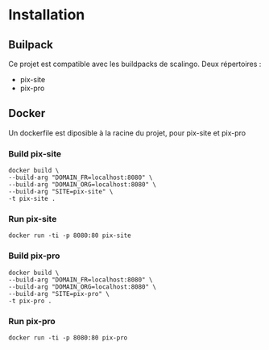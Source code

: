 # Installation


## Builpack

Ce projet est compatible avec les buildpacks de scalingo.
Deux répertoires :
- pix-site
- pix-pro


## Docker

Un dockerfile est diposible à la racine du projet, pour pix-site et pix-pro

### Build pix-site

```shell
docker build \
--build-arg "DOMAIN_FR=localhost:8080" \
--build-arg "DOMAIN_ORG=localhost:8080" \
--build-arg "SITE=pix-site" \
-t pix-site .
```

### Run pix-site

```shell
docker run -ti -p 8080:80 pix-site
```

### Build pix-pro

```shell
docker build \
--build-arg "DOMAIN_FR=localhost:8080" \
--build-arg "DOMAIN_ORG=localhost:8080" \
--build-arg "SITE=pix-pro" \
-t pix-pro .
```

### Run pix-pro

```shell
docker run -ti -p 8080:80 pix-pro
```


